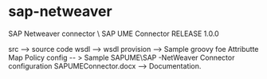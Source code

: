 # sap-netweaver
SAP Netweaver connector \ SAP UME Connector RELEASE 1.0.0

src --> source code
wsdl --> wsdl
provision --> Sample groovy foe Attributte Map Policy
config -- > Sample SAPUME\SAP -NetWeaver Connector configuration
SAPUMEConnector.docx --> Documentation.

